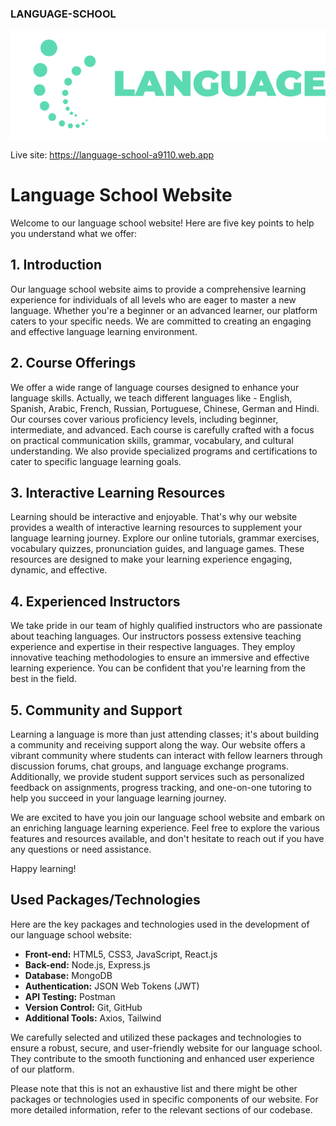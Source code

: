 ### LANGUAGE-SCHOOL

![Logo](/src/assets/logo2.png)

Live site: https://language-school-a9110.web.app

# Language School Website

Welcome to our language school website! Here are five key points to help you understand what we offer:

## 1. Introduction

Our language school website aims to provide a comprehensive learning experience for individuals of all levels who are eager to master a new language. Whether you're a beginner or an advanced learner, our platform caters to your specific needs. We are committed to creating an engaging and effective language learning environment.

## 2. Course Offerings

We offer a wide range of language courses designed to enhance your language skills. Actually, we teach different languages like - English, Spanish, Arabic, French, Russian, Portuguese, Chinese, German and Hindi. Our courses cover various proficiency levels, including beginner, intermediate, and advanced. Each course is carefully crafted with a focus on practical communication skills, grammar, vocabulary, and cultural understanding. We also provide specialized programs and certifications to cater to specific language learning goals.

## 3. Interactive Learning Resources

Learning should be interactive and enjoyable. That's why our website provides a wealth of interactive learning resources to supplement your language learning journey. Explore our online tutorials, grammar exercises, vocabulary quizzes, pronunciation guides, and language games. These resources are designed to make your learning experience engaging, dynamic, and effective.

## 4. Experienced Instructors

We take pride in our team of highly qualified instructors who are passionate about teaching languages. Our instructors possess extensive teaching experience and expertise in their respective languages. They employ innovative teaching methodologies to ensure an immersive and effective learning experience. You can be confident that you're learning from the best in the field.

## 5. Community and Support

Learning a language is more than just attending classes; it's about building a community and receiving support along the way. Our website offers a vibrant community where students can interact with fellow learners through discussion forums, chat groups, and language exchange programs. Additionally, we provide student support services such as personalized feedback on assignments, progress tracking, and one-on-one tutoring to help you succeed in your language learning journey.

We are excited to have you join our language school website and embark on an enriching language learning experience. Feel free to explore the various features and resources available, and don't hesitate to reach out if you have any questions or need assistance.

Happy learning!

## Used Packages/Technologies

Here are the key packages and technologies used in the development of our language school website:

- **Front-end:** HTML5, CSS3, JavaScript, React.js
- **Back-end:** Node.js, Express.js
- **Database:** MongoDB
- **Authentication:** JSON Web Tokens (JWT)
- **API Testing:** Postman
- **Version Control:** Git, GitHub
- **Additional Tools:** Axios, Tailwind

We carefully selected and utilized these packages and technologies to ensure a robust, secure, and user-friendly website for our language school. They contribute to the smooth functioning and enhanced user experience of our platform.

Please note that this is not an exhaustive list and there might be other packages or technologies used in specific components of our website. For more detailed information, refer to the relevant sections of our codebase.

